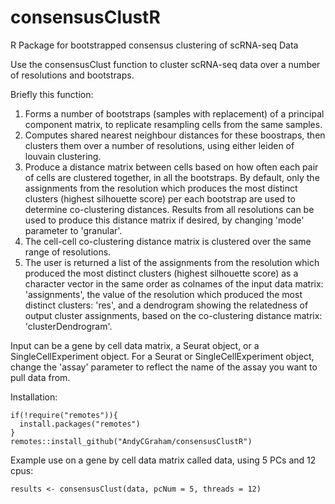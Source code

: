 # consensusClustR
R Package for bootstrapped consensus clustering of scRNA-seq Data

Use the consensusClust function to cluster scRNA-seq data over a number of resolutions and bootstraps. 

Briefly this function:
1) Forms a number of bootstraps (samples with replacement) of a principal component matrix, to replicate resampling cells from the same samples.
2) Computes shared nearest neighbour distances for these boostraps, then clusters them over a number of resolutions, using either leiden of louvain clustering. 
3) Produce a distance matrix between cells based on how often each pair of cells are clustered together, in all the bootstraps. By default, only the assignments from the resolution which produces the most distinct clusters (highest silhouette score) per each bootstrap are used to determine co-clustering distances. Results from all resolutions can be used to produce this distance matrix if desired, by changing 'mode' parameter to 'granular'. 
4) The cell-cell co-clustering distance matrix is clustered over the same range of resolutions. 
5) The user is returned a list of the assignments from the resolution which produced the most distinct clusters (highest silhouette score) as a character vector in the same order as colnames of the input data matrix: 'assignments', the value of the resolution which produced the most distinct clusters: 'res', and a dendrogram showing the relatedness of output cluster assignments, based on the co-clustering distance matrix: 'clusterDendrogram'.

Input can be a gene by cell data matrix, a Seurat object, or a SingleCellExperiment object. For a Seurat or SingleCellExperiment object, change the 'assay' parameter to reflect the name of the assay you want to pull data from.

Installation:
```
if(!require("remotes")){
  install.packages("remotes")
}
remotes::install_github("AndyCGraham/consensusClustR")
```

Example use on a gene by cell data matrix called data, using 5 PCs and 12 cpus:

```
results <- consensusClust(data, pcNum = 5, threads = 12)
```
